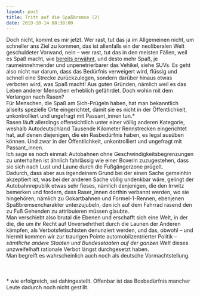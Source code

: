 ```yaml
---
layout: post
title: Tritt auf die Spaßbremse (2)
date: 2019-10-14 08:38:00
---
```


Doch nicht, kommt es mir jetzt. Wer rast, tut das ja im Allgemeinen nicht, um schneller ans Ziel zu kommen, das ist allenfalls ein der neoliberalen Welt geschuldeter Vorwand, nein – wer rast, tut das in den meisten Fällen, weil es Spaß macht, wie [bereits erwähnt](https://grillmoebel.github.io/2019/10/14/fourteenth-post/), und desto mehr Spaß, je raumeinnehmender und unpenetrierbarer das Vehikel, siehe SUVs. Es geht also nicht nur darum, dass das Bedürfnis verweigert wird, flüssig und schnell eine Strecke zurückzulegen, sondern darüber hinaus etwas verboten wird, was Spaß macht! Aus guten Gründen, nämlich weil es das Leben anderer Menschen erheblich gefährdet. Doch wohin mit dem Verlangen nach Rasen? <br> Für Menschen, die Spaß am Sich-Prügeln haben, hat man bekanntlich allseits spezielle Orte eingerichtet, damit sie es nicht in der Öffentlichkeit, unkontrolliert und ungefragt mit Passant\_innen tun.\* <br>
Rasen läuft allerdings offensichtlich unter einer völlig anderen Kategorie, weshalb Autodeutschland Tausende Kilometer Rennstrecken eingerichtet hat, auf denen diejenigen, die ein Rasbedürfnis haben, es legal ausüben können. Und zwar in der Öffentlichkeit, unkontrolliert und ungefragt mit Passant\_innen. <br>
Ich sage es noch einmal: Autobahnen ohne Geschwindigkeitsbegrenzungen zu unterhalten ist ähnlich fahrlässig wie einer Boxerin zuzugestehen, dass sie sich nach Lust und Laune durch die Fußgängerzone prügelt.<br>
Dadurch, dass aber aus irgendeinem Grund bei der einen Sache gemeinhin akzeptiert ist, was bei der anderen Sache völlig undenkbar wäre, gelingt der Autobahnrepublik etwas sehr fieses, nämlich denjenigen, die den Irrwitz bemerken und fordern, dass Raser\_innen dorthin verbannt werden, wo sie hingehören, nämlich zu Gokartbahnen und Formel-1-Rennen, ebenjenen Spaßbremsencharakter unterzujubeln, den ich auf dem Fahrrad rasend den zu Fuß Gehenden zu attribuieren müssen glaubte.<br>
Man verschiebt also brutal die Ebenen und erschafft sich eine Welt, in der die, die um ihr Recht auf Unversehrtheit durch die Launen der Anderen kämpfen, als Verbotsfetischisten denunziert werden, und das, obwohl – und hiermit kommen wir zur traurigen Pointe automobilzentrierter Politik – *sämtliche andere Staaten und Bundesstaaten auf der ganzen Welt* dieses unzweifelhaft rationale Verbot längst durchgesetzt haben.<br>
Man begreift es wahrscheinlich auch noch als deutsche Vormachtstellung. 
<br><br><br><br>
\* wie erfolgreich, sei dahingestellt. Offenbar ist das Boxbedürfnis mancher Leute dadurch noch nicht gestillt.
